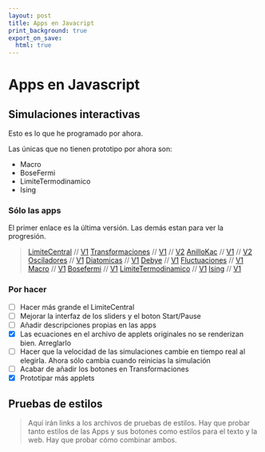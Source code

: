 ```yaml
---
layout: post
title: Apps en Javacript
print_background: true
export_on_save:
  html: true
---
```


# Apps en Javascript

## Simulaciones interactivas

Esto es lo que he programado por ahora.

Las únicas que no tienen prototipo por ahora son:

- Macro
- BoseFermi
- LimiteTermodinamico
- Ising

### Sólo las apps

El primer enlace es la última versión. Las demás estan para ver la progresión.

> [LimiteCentral](01-LimiteCentral/LimiteCentral.html) // [V1](01-LimiteCentral/V1/LimiteCentral.html)
> [Transformaciones](03-Transformaciones/Transformaciones.html) // [V1](03-Transformaciones/V1/Transformaciones.html) // [V2](03-Transformaciones/V2/Transformaciones.html)
> [AnilloKac](02-AnilloKac/AnilloKac.html) // [V1](02-AnilloKac/V1/AnilloKac.html) // [V2](02-AnilloKac/V2/AnilloKac.html)
> [Osciladores](04-Osciladores/Osciladores.html) // [V1](04-Osciladores/V1/Osciladores.html)
> [Diatomicas](06-Diatomicas/Diatomicas.html) // [V1](06-Diatomicas/V1/Diatomicas.html)
> [Debye](07-Debye/Debye.html) // [V1](07-Debye/V1/Debye.html)
> [Fluctuaciones](08-Fluctuaciones/Fluctuaciones.html) // [V1](08-Fluctuaciones/V1/Fluctuaciones.html)
> [Macro](09-Macro/Macro.html) // [V1](09-Macro/V1/Macro.html)
> [Bosefermi](10-Bosefermi/Bosefermi.html) // [V1](10-Bosefermi/V1/Bosefermi.html)
> [LimiteTermodinamico](05-LimiteTermodinamico/LT.html) // [V1](05-LimiteTermodinamico/V1/LT.html)
> [Ising](11-Ising/Ising.html) // [V1](11-Ising/V1/Ising.html)

### Por hacer

- [ ] Hacer más grande el LimiteCentral
- [ ] Mejorar la interfaz de los sliders y el boton Start/Pause
- [ ] Añadir descripciones propias en las apps
- [x] Las ecuaciones en el archivo de applets originales no se renderizan bien. Arreglarlo
- [ ] Hacer que la velocidad de las simulaciones cambie en tiempo real al elegirla. Ahora sólo cambia cuando reinicias la simulación
- [ ] Acabar de añadir los botones en Transformaciones
- [x] Prototipar más applets

## Pruebas de estilos

> Aquí irán links a los archivos de pruebas de estilos.
> Hay que probar tanto estilos de las Apps y sus botones como estilos para el texto y la web.
> Hay que probar cómo combinar ambos.
